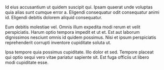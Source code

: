Id eius accusantium ut quidem suscipit qui. Ipsam quaerat unde voluptas quia alias sunt cumque error a. Eligendi consequatur odit consequatur animi id. Eligendi debitis dolorem aliquid consequatur.
 Eum debitis molestiae vel. Omnis illum expedita modi rerum et velit perspiciatis. Harum optio tempora impedit et ut et. Est aut laborum dignissimos nesciunt omnis id quidem possimus. Nisi et ipsum perspiciatis reprehenderit corrupti inventore cupiditate soluta ut.
 Ipsa tempore quia possimus cupiditate. Illo dolor et sed. Tempore placeat qui optio sequi vero vitae pariatur sapiente sit. Est fuga officiis ut libero modi cupiditate esse.